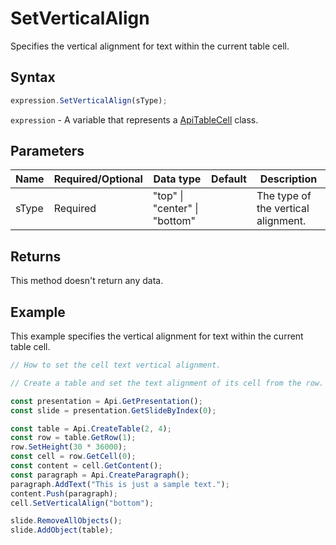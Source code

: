 # SetVerticalAlign

Specifies the vertical alignment for text within the current table cell.

## Syntax

```javascript
expression.SetVerticalAlign(sType);
```

`expression` - A variable that represents a [ApiTableCell](../ApiTableCell.md) class.

## Parameters

| **Name** | **Required/Optional** | **Data type** | **Default** | **Description** |
| ------------- | ------------- | ------------- | ------------- | ------------- |
| sType | Required | "top" \| "center" \| "bottom" |  | The type of the vertical alignment. |

## Returns

This method doesn't return any data.

## Example

This example specifies the vertical alignment for text within the current table cell.

```javascript editor-pptx
// How to set the cell text vertical alignment.

// Create a table and set the text alignment of its cell from the row.

const presentation = Api.GetPresentation();
const slide = presentation.GetSlideByIndex(0);

const table = Api.CreateTable(2, 4);
const row = table.GetRow(1);
row.SetHeight(30 * 36000);
const cell = row.GetCell(0);
const content = cell.GetContent();
const paragraph = Api.CreateParagraph();
paragraph.AddText("This is just a sample text.");
content.Push(paragraph);
cell.SetVerticalAlign("bottom");

slide.RemoveAllObjects();
slide.AddObject(table);

```
